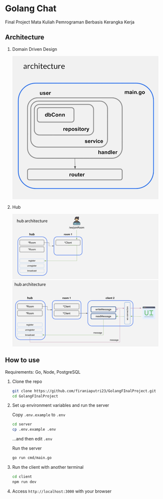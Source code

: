 # Golang Chat

Final Project Mata Kuliah Pemrograman Berbasis Kerangka Kerja

## Architecture

1. Domain Driven Design

   ![software architecture](./assets/architecture.png)

2. Hub

   ![chat-hub](./assets/join_room.jpg)
   ![hub-arch](./assets/hub_architecture.jpg)

## How to use

Requirements: Go, Node, PostgreSQL

1. Clone the repo

   ```bash
   git clone https://github.com/firaniaputri23/GolangFInalProject.git
   cd GolangFInalProject
   ```

2. Set up environment variables and run the server

   Copy `.env.example` to `.env`

   ```bash
   cd server
   cp .env.example .env
   ```

   ...and then edit `.env`

   Run the server

   ```bash
   go run cmd/main.go
   ```

3. Run the client with another terminal

   ```bash
   cd client
   npm run dev
   ```

4. Access `http://localhost:3000` with your browser
